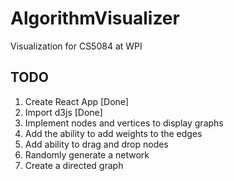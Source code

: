 # AlgorithmVisualizer
Visualization for CS5084 at WPI


## TODO ##
1. Create React App [Done]
2. Import d3js [Done]
3. Implement nodes and vertices to display graphs
4. Add the ability to add weights to the edges
5. Add ability to drag and drop nodes
6. Randomly generate a network
7. Create a directed graph

